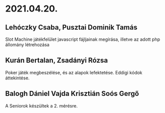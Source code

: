 # 2021.04.20.
## Lehóczky Csaba, Pusztai Dominik Tamás
Slot Machine játékfelület javascript fájljainak megírása, illetve az adott php állomány létrehozása
## Kurán Bertalan, Zsadányi Rózsa
Poker játék megbeszélése, és az alapok lefektetése. Eddigi kódok áttekintése.
## Balogh Dániel Vajda Krisztián Soós Gergő
A Seniorok készültek a 2. mérésre.
